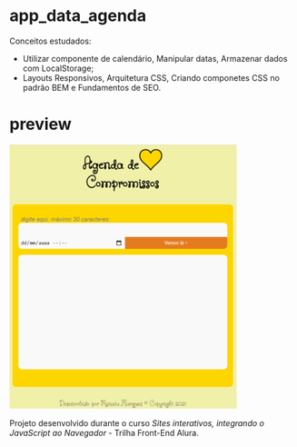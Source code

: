 # app_data_agenda

Conceitos estudados: 

* Utilizar componente de calendário, Manipular datas, Armazenar dados com LocalStorage;
* Layouts Responsivos, Arquitetura CSS, Criando componetes CSS no padrão BEM e Fundamentos de SEO.

# preview

[![app_data_agenda](https://github.com/renatamoss/app_data_agenda/blob/main/assets/images/agenda_compromissos_gif.gif?raw=true)](https://renatamoss.github.io/app_data_agenda/index.html)


Projeto desenvolvido durante o curso *Sites interativos, integrando o JavaScript ao Navegador* -
Trilha Front-End Alura. 
